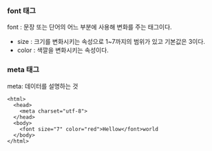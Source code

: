 ### font 태그
font : 문장 또는 단어의 어느 부분에 사용해 변화를 주는 태그이다.
- size : 크기를 변화시키는 속성으로 1~7까지의 범위가 있고 기본값은 3이다.
- color : 색깔을 변화시키는 속성이다.

### meta 태그
meta: 데이터를 설명하는 것
```
<html>
  <head>
    <meta charset="utf-8">
  </head>
  <body>
    <font size="7" color="red">Hellow</font>world
  </body>
</html>
```
